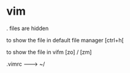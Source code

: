 # vim
.  files are hidden

to show the file in default file manager [ctrl+h[

to show the file in vifm [zo] / [zm]

.vimrc ---> ~/

